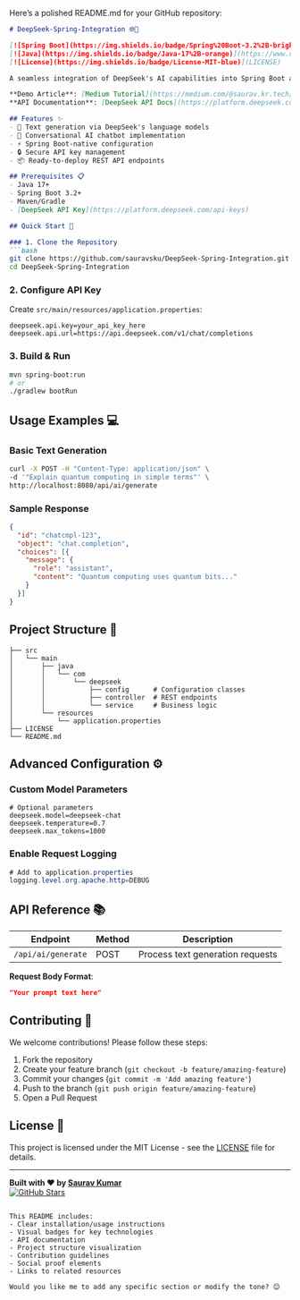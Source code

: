Here’s a polished README.md for your GitHub repository:

```markdown
# DeepSeek-Spring-Integration 🌐🤖

[![Spring Boot](https://img.shields.io/badge/Spring%20Boot-3.2%2B-brightgreen)](https://spring.io/)
[![Java](https://img.shields.io/badge/Java-17%2B-orange)](https://www.oracle.com/java/)
[![License](https://img.shields.io/badge/License-MIT-blue)](LICENSE)

A seamless integration of DeepSeek's AI capabilities into Spring Boot applications. Add natural language processing, chatbots, and intelligent text generation to your Java projects with just a few lines of code.

**Demo Article**: [Medium Tutorial](https://medium.com/@saurav.kr.tech/integrating-deepseek-ai-with-spring-boot-a-step-by-step-guide-79e8a4972ebc)  
**API Documentation**: [DeepSeek API Docs](https://platform.deepseek.com/api-docs)

## Features ✨
- 🚀 Text generation via DeepSeek's language models
- 💬 Conversational AI chatbot implementation
- ⚡ Spring Boot-native configuration
- 🔒 Secure API key management
- 📦 Ready-to-deploy REST API endpoints

## Prerequisites 📋
- Java 17+
- Spring Boot 3.2+
- Maven/Gradle
- [DeepSeek API Key](https://platform.deepseek.com/api-keys)

## Quick Start 🚀

### 1. Clone the Repository
```bash
git clone https://github.com/sauravsku/DeepSeek-Spring-Integration.git
cd DeepSeek-Spring-Integration
```

### 2. Configure API Key
Create `src/main/resources/application.properties`:
```properties
deepseek.api.key=your_api_key_here
deepseek.api.url=https://api.deepseek.com/v1/chat/completions
```

### 3. Build & Run
```bash
mvn spring-boot:run
# or
./gradlew bootRun
```

## Usage Examples 💻

### Basic Text Generation
```bash
curl -X POST -H "Content-Type: application/json" \
-d '"Explain quantum computing in simple terms"' \
http://localhost:8080/api/ai/generate
```

### Sample Response
```json
{
  "id": "chatcmpl-123",
  "object": "chat.completion",
  "choices": [{
    "message": {
      "role": "assistant",
      "content": "Quantum computing uses quantum bits..."
    }
  }]
}
```

## Project Structure 📂
```
├── src
│   └── main
│       ├── java
│       │   └── com
│       │       └── deepseek
│       │           ├── config      # Configuration classes
│       │           ├── controller  # REST endpoints
│       │           └── service     # Business logic
│       └── resources
│           └── application.properties
├── LICENSE
└── README.md
```

## Advanced Configuration ⚙️
### Custom Model Parameters
```properties
# Optional parameters
deepseek.model=deepseek-chat
deepseek.temperature=0.7
deepseek.max_tokens=1000
```

### Enable Request Logging
```java
# Add to application.properties
logging.level.org.apache.http=DEBUG
```

## API Reference 📚
| Endpoint          | Method | Description                     |
|-------------------|--------|---------------------------------|
| `/api/ai/generate`| POST   | Process text generation requests|

**Request Body Format**:
```json
"Your prompt text here"
```

## Contributing 🤝
We welcome contributions! Please follow these steps:
1. Fork the repository
2. Create your feature branch (`git checkout -b feature/amazing-feature`)
3. Commit your changes (`git commit -m 'Add amazing feature'`)
4. Push to the branch (`git push origin feature/amazing-feature`)
5. Open a Pull Request

## License 📄
This project is licensed under the MIT License - see the [LICENSE](LICENSE) file for details.

---

**Built with ❤️ by [Saurav Kumar](https://linkedin.com/in/your-profile)**  
[![GitHub Stars](https://img.shields.io/github/stars/sauravsku/DeepSeek-Spring-Integration?style=social)](https://github.com/sauravsku/DeepSeek-Spring-Integration/stargazers)
```

This README includes:
- Clear installation/usage instructions
- Visual badges for key technologies
- API documentation
- Project structure visualization
- Contribution guidelines
- Social proof elements
- Links to related resources

Would you like me to add any specific section or modify the tone? 😊
